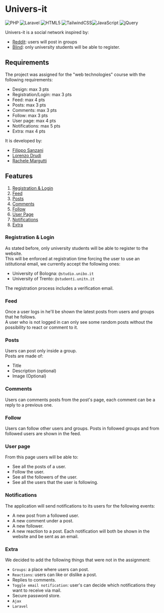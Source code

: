 # Univers-it

![PHP](https://img.shields.io/badge/php-%23777BB4.svg?style=for-the-badge&logo=php&logoColor=white)
![Laravel](https://img.shields.io/badge/laravel-%23FF2D20.svg?style=for-the-badge&logo=laravel&logoColor=white)
![HTML5](https://img.shields.io/badge/html5-%23E34F26.svg?style=for-the-badge&logo=html5&logoColor=white)
![TailwindCSS](https://img.shields.io/badge/tailwindcss-%2338B2AC.svg?style=for-the-badge&logo=tailwind-css&logoColor=white)![JavaScript](https://img.shields.io/badge/javascript-%23323330.svg?style=for-the-badge&logo=javascript&logoColor=%23F7DF1E)
![jQuery](https://img.shields.io/badge/jquery-%230769AD.svg?style=for-the-badge&logo=jquery&logoColor=white)

Univers-it is a social network inspired by:
- [Reddit](https://www.reddit.com/): users will post in groups
- [Blind](https://www.teamblind.com/): only university students will be able to register. 

## Requirements
The project was assigned for the "web technologies" course with the following requirements:
- Design: max 3 pts
- Registration/Login: max 3 pts
- Feed: max 4 pts
- Posts: max 3 pts
- Comments: max 3 pts
- Follow: max 3 pts
- User page: max 4 pts
- Notifications: max 5 pts
- Extra: max 4 pts

It is developed by:
- [Filippo Sanzani](https://github.com/FiloSanza)
- [Lorenzo Drudi](https://github.com/LorenzoDrudi)
- [Rachele Margutti](https://github.com/Rachele01)

## Features

1. [Registration & Login](#registration--login)
2. [Feed](#feed)
3. [Posts](#posts)
4. [Comments](#comments)
5. [Follow](#follow)
6. [User Page](#user-page)
7. [Notifications](#notifications)
8. [Extra](#extra)

### Registration & Login

As stated before, only university students will be able to register to the website. \
This will be enforced at registration time forcing the user to use an istitutional email, we currently accept the following ones:
- University of Bologna: `@studio.unibo.it`
- University of Trento: `@studenti.unitn.it`

The registration process includes a verification email.

### Feed

Once a user logs in he'll be shown the latest posts from users and groups that he follows. \
A user who is not logged in can only see some random posts without the possibility to react or comment to it.

### Posts

Users can post only inside a group. \
Posts are made of:
- Title
- Description (optional)
- Image (Optional)

### Comments

Users can comments posts from the post's page, each comment can be a reply to a previous one.

### Follow

Users can follow other users and groups. Posts in followed groups and from followed users are shown in the feed.

### User page

From this page users will be able to:
- See all the posts of a user.
- Follow the user.
- See all the followers of the user.
- See all the users that the user is following.

### Notifications

The application will send notifications to its users for the following events:
- A new post from a followed user.
- A new comment under a post.
- A new follower.
- A new reaction to a post.
Each notification will both be shown in the website and be sent as an email.

### Extra

We decided to add the following things that were not in the assignment:
- `Groups`: a place where users can post.
- `Reactions`: users can like or dislike a post.
- Replies to comments.
- `Toggle email notification`: user's can decide which notifications they want to receive via mail.
- Secure password store.
- `Ajax`
- `Laravel`
